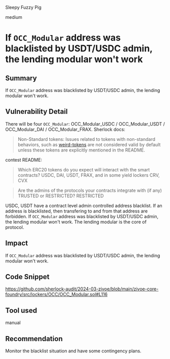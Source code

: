 Sleepy Fuzzy Pig

medium

# If ```OCC_Modular``` address was blacklisted by USDT/USDC admin, the lending modular won't work

## Summary
If ```OCC_Modular``` address was blacklisted by USDT/USDC admin, the lending modular won't work.
## Vulnerability Detail
There will be four ```OCC_Modular```: OCC_Modular_USDC / OCC_Modular_USDT / OCC_Modular_DAI / OCC_Modular_FRAX.
Sherlock docs:
> Non-Standard tokens: Issues related to tokens with non-standard behaviors, such as [weird-tokens](https://github.com/d-xo/weird-erc20) are not considered valid by default unless these tokens are explicitly mentioned in the README.

contest README:
> Which ERC20 tokens do you expect will interact with the smart contracts?
USDC, DAI, USDT, FRAX, and in some yield lockers CRV, CVX

> Are the admins of the protocols your contracts integrate with (if any) TRUSTED or RESTRICTED?
RESTRICTED

USDC, USDT have a contract level admin controlled address blacklist. If an address is blacklisted, then transfering to and from that address are forbidden. If ```OCC_Modular``` address was blacklisted by USDT/USDC admin, the lending modular won't work. The lending modular is the core of protocol.
## Impact
If ```OCC_Modular``` address was blacklisted by USDT/USDC admin, the lending modular won't work.
## Code Snippet
https://github.com/sherlock-audit/2024-03-zivoe/blob/main/zivoe-core-foundry/src/lockers/OCC/OCC_Modular.sol#L116
## Tool used
manual
## Recommendation
Monitor the blacklist situation and have some contingency plans.